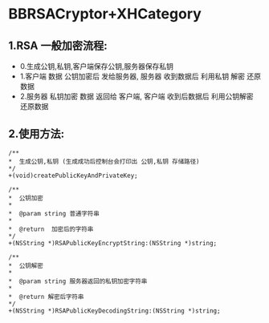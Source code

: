 # BBRSACryptor+XHCategory

## 1.RSA 一般加密流程:
* 0.生成公钥,私钥,客户端保存公钥,服务器保存私钥
* 1.客户端 数据 公钥加密后 发给服务器,
    服务器 收到数据后 利用私钥 解密 还原数据
* 2.服务器 私钥加密 数据 返回给 客户端,
    客户端 收到后数据后 利用公钥解密 还原数据

## 2.使用方法:

```objc
/**
*  生成公钥,私钥 (生成成功后控制台会打印出 公钥,私钥 存储路径)
*/
+(void)createPublicKeyAndPrivateKey;

/**
*  公钥加密
*
*  @param string 普通字符串
*
*  @return  加密后的字符串
*/
+(NSString *)RSAPublicKeyEncryptString:(NSString *)string;

/**
*  公钥解密
*
*  @param string 服务器返回的私钥加密字符串
*
*  @return 解密后字符串
*/
+(NSString *)RSAPublicKeyDecodingString:(NSString *)string;

```
